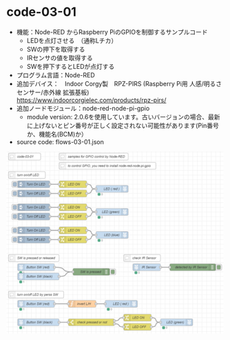 # code-03-01
- 機能：Node-RED からRaspberry PiのGPIOを制御するサンプルコード
  - LEDを点灯させる　（通称Lチカ）
  - SWの押下を取得する
  - IRセンサの値を取得する
  - SWを押下するとLEDが点灯する
- プログラム言語：Node-RED
- 追加デバイス：　Indoor Corgy製　RPZ-PIRS (Raspberry Pi用 人感/明るさセンサー/赤外線 拡張基板)　https://www.indoorcorgielec.com/products/rpz-pirs/
- 追加ノードモジュール：node-red-node-pi-gpio
  - module version: 2.0.6を使用しています。古いバージョンの場合、最新に上げないとピン番号が正しく設定されない可能性があります(Pin番号か、機能名(BCM)か）
- source code: flows-03-01.json

![image](https://github.com/foobarbazfred/ProgrammingExamples/blob/main/code-03-01/code-03-01.png)
